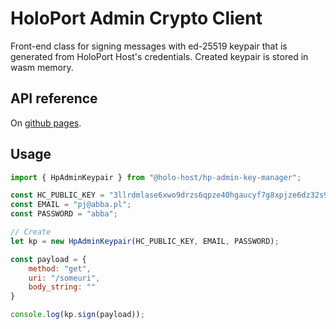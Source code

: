 # HoloPort Admin Crypto Client

Front-end class for signing messages with ed-25519 keypair that is generated from HoloPort Host's credentials. Created keypair is stored in wasm memory.

## API reference

On [github pages](https://holo-host.github.io/hp-admin-crypto/client/docs/).

## Usage
```javascript
import { HpAdminKeypair } from "@holo-host/hp-admin-key-manager";

const HC_PUBLIC_KEY = "3llrdmlase6xwo9drzs6qpze40hgaucyf7g8xpjze6dz32s957";
const EMAIL = "pj@abba.pl";
const PASSWORD = "abba";

// Create 
let kp = new HpAdminKeypair(HC_PUBLIC_KEY, EMAIL, PASSWORD);

const payload = {
    method: "get",
    uri: "/someuri",
    body_string: ""
}

console.log(kp.sign(payload));
```


